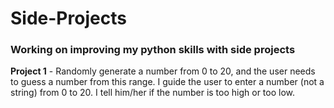 # Side-Projects
### Working on improving my python skills with side projects

**Project 1** - Randomly generate a number from 0 to 20, and the user needs to guess a number from this range. I guide the user to enter a number (not a string) from 0 to 20. I tell him/her if the number is too high or too low. 
